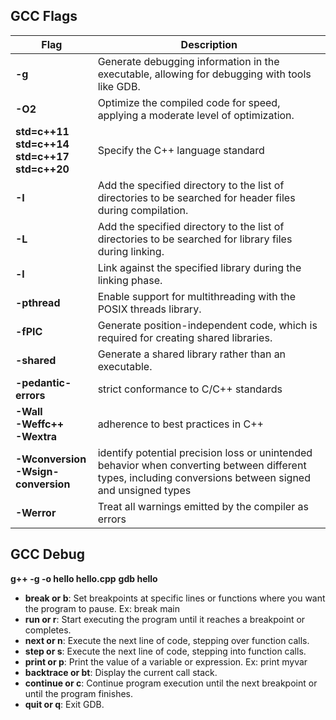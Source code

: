 ## GCC Flags
| Flag |  Description 	|
|------|---------------|
|**-g** | Generate debugging information in the executable, allowing for debugging with tools like GDB.|	
|**-O2** | Optimize the compiled code for speed, applying a moderate level of optimization.|
|**std=c++11 <br>std=c++14 <br>std=c++17 <br>std=c++20**| Specify the C++ language standard|
|**-I<path>**|Add the specified directory to the list of directories to be searched for header files during compilation.|
|**-L<path>**|Add the specified directory to the list of directories to be searched for library files during linking.|
|**-l<library>**|Link against the specified library during the linking phase.|
|**-pthread**|Enable support for multithreading with the POSIX threads library.|
|**-fPIC**|Generate position-independent code, which is required for creating shared libraries.|
|**-shared**|Generate a shared library rather than an executable.|
|**-pedantic-errors**|strict conformance to C/C++ standards|
|**-Wall<br>-Weffc++<br>-Wextra**|adherence to best practices in C++|
|**-Wconversion <br>-Wsign-conversion**|identify potential precision loss or unintended behavior when converting between different types, including conversions between signed and unsigned types|
|**-Werror**|Treat all warnings emitted by the compiler as errors|
		
## GCC Debug

**g++ -g -o hello hello.cpp**
**gdb hello**
	
+ **break or b**: Set breakpoints at specific lines or functions where you want the program to pause. Ex: break main
+ **run or r**: Start executing the program until it reaches a breakpoint or completes.
+ **next or n**: Execute the next line of code, stepping over function calls.
+ **step or s**: Execute the next line of code, stepping into function calls.
+ **print or p**: Print the value of a variable or expression. Ex: print myvar
+ **backtrace or bt**: Display the current call stack.
+ **continue or c**: Continue program execution until the next breakpoint or until the program finishes.
+ **quit or q**: Exit GDB.

	
	
